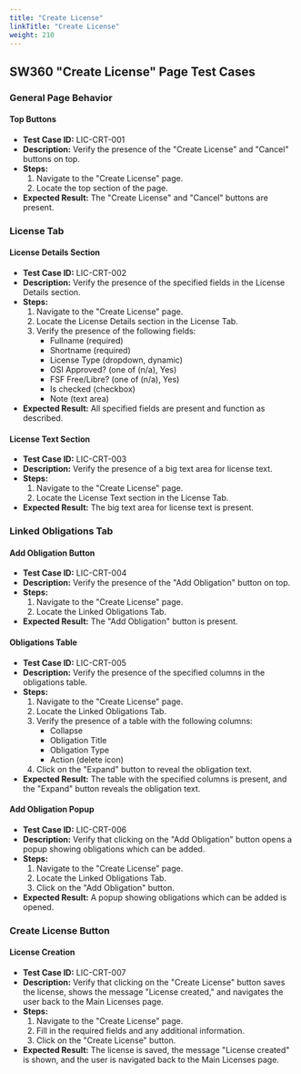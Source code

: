 ```yaml
---
title: "Create License"
linkTitle: "Create License"
weight: 210
---
```


## SW360 "Create License" Page Test Cases

### General Page Behavior

#### Top Buttons
- **Test Case ID:** LIC-CRT-001
- **Description:** Verify the presence of the "Create License" and "Cancel" buttons on top.
- **Steps:**
    1. Navigate to the "Create License" page.
    2. Locate the top section of the page.
- **Expected Result:** The "Create License" and "Cancel" buttons are present.

### License Tab

#### License Details Section
- **Test Case ID:** LIC-CRT-002
- **Description:** Verify the presence of the specified fields in the License Details section.
- **Steps:**
    1. Navigate to the "Create License" page.
    2. Locate the License Details section in the License Tab.
    3. Verify the presence of the following fields:
        - Fullname (required)
        - Shortname (required)
        - License Type (dropdown, dynamic)
        - OSI Approved? (one of (n/a), Yes)
        - FSF Free/Libre? (one of (n/a), Yes)
        - Is checked (checkbox)
        - Note (text area)
- **Expected Result:** All specified fields are present and function as described.

#### License Text Section
- **Test Case ID:** LIC-CRT-003
- **Description:** Verify the presence of a big text area for license text.
- **Steps:**
    1. Navigate to the "Create License" page.
    2. Locate the License Text section in the License Tab.
- **Expected Result:** The big text area for license text is present.

### Linked Obligations Tab

#### Add Obligation Button
- **Test Case ID:** LIC-CRT-004
- **Description:** Verify the presence of the "Add Obligation" button on top.
- **Steps:**
    1. Navigate to the "Create License" page.
    2. Locate the Linked Obligations Tab.
- **Expected Result:** The "Add Obligation" button is present.

#### Obligations Table
- **Test Case ID:** LIC-CRT-005
- **Description:** Verify the presence of the specified columns in the obligations table.
- **Steps:**
    1. Navigate to the "Create License" page.
    2. Locate the Linked Obligations Tab.
    3. Verify the presence of a table with the following columns:
        - Collapse
        - Obligation Title
        - Obligation Type
        - Action (delete icon)
    4. Click on the "Expand" button to reveal the obligation text.
- **Expected Result:** The table with the specified columns is present, and the "Expand" button reveals the obligation text.

#### Add Obligation Popup
- **Test Case ID:** LIC-CRT-006
- **Description:** Verify that clicking on the "Add Obligation" button opens a popup showing obligations which can be added.
- **Steps:**
    1. Navigate to the "Create License" page.
    2. Locate the Linked Obligations Tab.
    3. Click on the "Add Obligation" button.
- **Expected Result:** A popup showing obligations which can be added is opened.

### Create License Button

#### License Creation
- **Test Case ID:** LIC-CRT-007
- **Description:** Verify that clicking on the "Create License" button saves the license, shows the message "License created," and navigates the user back to the Main Licenses page.
- **Steps:**
    1. Navigate to the "Create License" page.
    2. Fill in the required fields and any additional information.
    3. Click on the "Create License" button.
- **Expected Result:** The license is saved, the message "License created" is shown, and the user is navigated back to the Main Licenses page.
